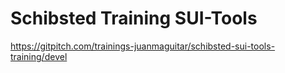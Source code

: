 # Schibsted Training SUI-Tools

https://gitpitch.com/trainings-juanmaguitar/schibsted-sui-tools-training/devel